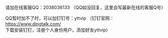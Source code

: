 请加在线客服QQ：2038036133  （QQ如没回复，这里会写最新在线的客服Q号）

QQ暂时加不了时，可以加钉钉号：yttvip （钉钉官网：https://www.dingtalk.com/  下载安装钉钉，注册个人身份用户，添加好友yttvip）
